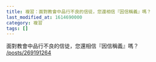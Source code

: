 ```yaml
---
title: 複習：面對教會中品行不良的信徒，您還相信『因信稱義』嗎？
last_modified_at: 1614690000
category: 複習
tags: []
---
```


<p>面對教會中品行不良的信徒，您還相信『因信稱義』嗎？<br>
<a href="/posts/269191264" target="_blank">/posts/269191264</a></p>

<p>&nbsp;</p>

